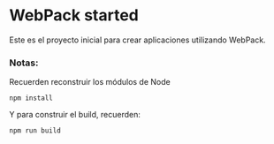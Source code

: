# WebPack started

Este es el proyecto inicial para crear aplicaciones utilizando WebPack.

### Notas:

Recuerden reconstruir los módulos de Node

```
npm install
```

Y para construir el build, recuerden:

```
npm run build
```
